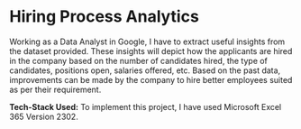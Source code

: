 # Hiring Process Analytics
Working as a Data Analyst in Google, I have to extract useful insights from the dataset provided. These insights will depict how the applicants are hired in the company based on the number of candidates hired, the type of candidates, positions open, salaries offered, etc. Based on the past data, improvements can be made by the company to hire better employees suited as per their requirement.

**Tech-Stack Used:**
To implement this project, I have used Microsoft Excel 365 Version 2302. 


